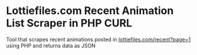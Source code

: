 # Lottiefiles.com Recent Animation List Scraper in PHP CURL
Tool that scrapes recent animations posted in <a href='https://lottiefiles.com/recent?page=1'>lottiefiles.com/recent?page=1</a> using PHP and returns data as JSON
